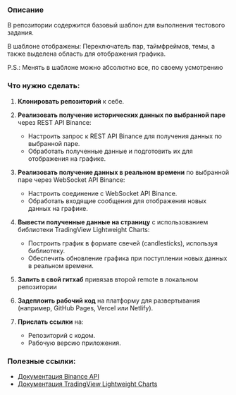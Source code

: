 ### Описание

В репозитории содержится базовый шаблон для выполнения тестового задания.

В шаблоне отображены: Переключатель пар, таймфреймов, темы, а также выделена область для отображения графика.

P.S.: Менять в шаблоне можно абсолютно все, по своему усмотрению

### Что нужно сделать:

1. **Клонировать репозиторий** к себе.
2. **Реализовать получение исторических данных по выбранной паре** через REST API Binance:

   - Настроить запрос к REST API Binance для получения данных по выбранной паре.
   - Обработать полученные данные и подготовить их для отображения на графике.

3. **Реализовать получение данных в реальном времени** по выбранной паре через WebSocket API Binance:

   - Настроить соединение с WebSocket API Binance.
   - Обработать входящие сообщения для отображения новых данных на графике.

4. **Вывести полученные данные на страницу** с использованием библиотеки TradingView Lightweight Charts:

   - Построить график в формате свечей (candlesticks), используя библиотеку.
   - Обеспечить обновление графика при поступлении новых данных в реальном времени.

5. **Залить в свой гитхаб** привязав второй remote в локальном репозитории

6. **Задеплоить рабочий код** на платформу для развертывания (например, GitHub Pages, Vercel или Netlify).

7. **Прислать ссылки** на:
   - Репозиторий с кодом.
   - Рабочую версию приложения.

### Полезные ссылки:

- [Документация Binance API](https://developers.binance.com/docs/derivatives/usds-margined-futures/general-info)
- [Документация TradingView Lightweight Charts](https://tradingview.github.io/lightweight-charts/docs)
